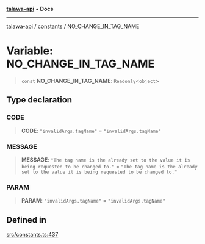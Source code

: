 [**talawa-api**](../../README.md) • **Docs**

***

[talawa-api](../../modules.md) / [constants](../README.md) / NO\_CHANGE\_IN\_TAG\_NAME

# Variable: NO\_CHANGE\_IN\_TAG\_NAME

> `const` **NO\_CHANGE\_IN\_TAG\_NAME**: `Readonly`\<`object`\>

## Type declaration

### CODE

> **CODE**: `"invalidArgs.tagName"` = `"invalidArgs.tagName"`

### MESSAGE

> **MESSAGE**: `"The tag name is the already set to the value it is being requested to be changed to."` = `"The tag name is the already set to the value it is being requested to be changed to."`

### PARAM

> **PARAM**: `"invalidArgs.tagName"` = `"invalidArgs.tagName"`

## Defined in

[src/constants.ts:437](https://github.com/PalisadoesFoundation/talawa-api/blob/6712e9940a5702665afc506fa9f6e9d7e1dc7991/src/constants.ts#L437)
